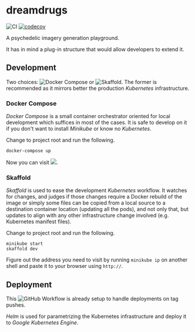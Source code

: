 # dreamdrugs
![CI](https://github.com/docwhite/dreamdrugs/workflows/CI/badge.svg)
[![codecov](https://codecov.io/gh/docwhite/dreamdrugs/branch/master/graph/badge.svg)](https://codecov.io/gh/docwhite/dreamdrugs)

A psychedelic imagery generation playground.

It has in mind a plug-in structure that would allow developers to extend it.

## Development

Two choices: ![Docker Compose](https://docs.docker.com/compose/) or
![Skaffold](https://skaffold.dev). The former is recommended as it mirrors better the
production *Kubernetes* infrastructure.

### Docker Compose

*Docker Compose* is a small container orchestrator oriented for local development
which suffices in most of the cases. It is safe to develop on it if you don't want to
install *Minikube* or know no *Kubernetes*.

Change to project root and run the following.

```
docker-compose up
```

Now you can visit ![](http://localhost).

### Skaffold

*Skaffold* is used to ease the development *Kubernetes* workflow. It watches for
changes, and judges if those changes require a Docker rebuild of the image or simply
some files can be copied from a local source to a destination container location
(updating all the pods), and not only that, but updates to align with any other
infrastructure change involved (e.g. Kubernetes manifest files).

Change to project root and run the following.

```
minikube start
skaffold dev
```

Figure out the address you need to visit by running `minikube ip` on another shell and
paste it to your browser using `http://`.

## Deployment

This ![GitHub Workflow](.github/workflows/deploy.yaml) is already setup to handle
deployments on tag pushes.

*Helm* is used for parametrizing the Kubernetes infrastructure and deploy it to *Google
Kubernetes Engine*.
